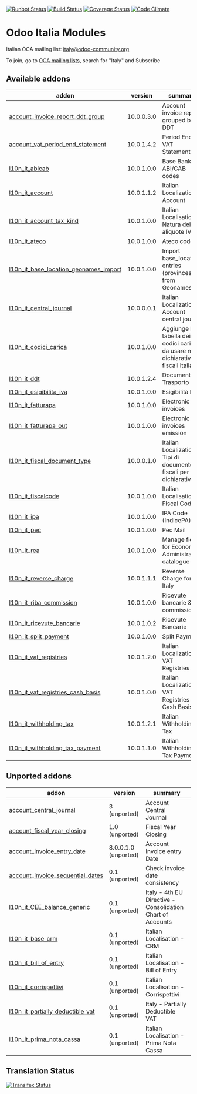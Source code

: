 [![Runbot Status](https://runbot.odoo-community.org/runbot/badge/flat/122/10.0.svg)](https://runbot.odoo-community.org/runbot/repo/github-com-oca-l10n-italy-122)
[![Build Status](https://travis-ci.org/OCA/l10n-italy.svg?branch=10.0)](https://travis-ci.org/OCA/l10n-italy)
[![Coverage Status](https://coveralls.io/repos/OCA/l10n-italy/badge.svg?branch=10.0)](https://coveralls.io/r/OCA/l10n-italy?branch=10.0)
[![Code Climate](https://codeclimate.com/github/OCA/l10n-italy/badges/gpa.svg)](https://codeclimate.com/github/OCA/l10n-italy)

Odoo Italia Modules
===================

Italian OCA mailing list: italy@odoo-community.org

To join, go to [OCA mailing lists](https://odoo-community.org/groups), search for "Italy" and Subscribe

[//]: # (addons)

Available addons
----------------
addon | version | summary
--- | --- | ---
[account_invoice_report_ddt_group](account_invoice_report_ddt_group/) | 10.0.0.3.0 | Account invoice report grouped by DDT
[account_vat_period_end_statement](account_vat_period_end_statement/) | 10.0.1.4.2 | Period End VAT Statement
[l10n_it_abicab](l10n_it_abicab/) | 10.0.1.0.0 | Base Bank ABI/CAB codes
[l10n_it_account](l10n_it_account/) | 10.0.1.1.2 | Italian Localization - Account
[l10n_it_account_tax_kind](l10n_it_account_tax_kind/) | 10.0.1.0.0 | Italian Localisation - Natura delle aliquote IVA
[l10n_it_ateco](l10n_it_ateco/) | 10.0.1.0.0 | Ateco codes
[l10n_it_base_location_geonames_import](l10n_it_base_location_geonames_import/) | 10.0.1.0.0 | Import base_location entries (provinces) from Geonames
[l10n_it_central_journal](l10n_it_central_journal/) | 10.0.0.0.1 | Italian Localization - Account central journal
[l10n_it_codici_carica](l10n_it_codici_carica/) | 10.0.1.0.0 | Aggiunge la tabella dei codici carica da usare nei dichiarativi fiscali italiani
[l10n_it_ddt](l10n_it_ddt/) | 10.0.1.2.4 | Documento di Trasporto
[l10n_it_esigibilita_iva](l10n_it_esigibilita_iva/) | 10.0.1.0.0 | Esigibilità IVA
[l10n_it_fatturapa](l10n_it_fatturapa/) | 10.0.1.0.0 | Electronic invoices
[l10n_it_fatturapa_out](l10n_it_fatturapa_out/) | 10.0.1.0.0 | Electronic invoices emission
[l10n_it_fiscal_document_type](l10n_it_fiscal_document_type/) | 10.0.0.1.0 | Italian Localization - Tipi di documento fiscali per dichiarativi
[l10n_it_fiscalcode](l10n_it_fiscalcode/) | 10.0.1.0.0 | Italian Localisation - Fiscal Code
[l10n_it_ipa](l10n_it_ipa/) | 10.0.1.0.0 | IPA Code (IndicePA)
[l10n_it_pec](l10n_it_pec/) | 10.0.1.0.0 | Pec Mail
[l10n_it_rea](l10n_it_rea/) | 10.0.1.0.0 | Manage fields for Economic Administrative catalogue
[l10n_it_reverse_charge](l10n_it_reverse_charge/) | 10.0.1.1.1 | Reverse Charge for Italy
[l10n_it_riba_commission](l10n_it_riba_commission/) | 10.0.1.0.0 | Ricevute bancarie & commissioni
[l10n_it_ricevute_bancarie](l10n_it_ricevute_bancarie/) | 10.0.1.0.2 | Ricevute Bancarie
[l10n_it_split_payment](l10n_it_split_payment/) | 10.0.1.0.0 | Split Payment
[l10n_it_vat_registries](l10n_it_vat_registries/) | 10.0.1.2.0 | Italian Localization - VAT Registries
[l10n_it_vat_registries_cash_basis](l10n_it_vat_registries_cash_basis/) | 10.0.1.0.0 | Italian Localization - VAT Registries - Cash Basis
[l10n_it_withholding_tax](l10n_it_withholding_tax/) | 10.0.1.2.1 | Italian Withholding Tax
[l10n_it_withholding_tax_payment](l10n_it_withholding_tax_payment/) | 10.0.1.1.0 | Italian Withholding Tax Payment


Unported addons
---------------
addon | version | summary
--- | --- | ---
[account_central_journal](account_central_journal/) | 3 (unported) | Account Central Journal
[account_fiscal_year_closing](account_fiscal_year_closing/) | 1.0 (unported) | Fiscal Year Closing
[account_invoice_entry_date](account_invoice_entry_date/) | 8.0.0.1.0 (unported) | Account Invoice entry Date
[account_invoice_sequential_dates](account_invoice_sequential_dates/) | 0.1 (unported) | Check invoice date consistency
[l10n_it_CEE_balance_generic](l10n_it_CEE_balance_generic/) | 0.1 (unported) | Italy - 4th EU Directive - Consolidation Chart of Accounts
[l10n_it_base_crm](l10n_it_base_crm/) | 0.1 (unported) | Italian Localisation - CRM
[l10n_it_bill_of_entry](l10n_it_bill_of_entry/) | 0.1 (unported) | Italian Localisation - Bill of Entry
[l10n_it_corrispettivi](l10n_it_corrispettivi/) | 0.1 (unported) | Italian Localisation - Corrispettivi
[l10n_it_partially_deductible_vat](l10n_it_partially_deductible_vat/) | 0.1 (unported) | Italy - Partially Deductible VAT
[l10n_it_prima_nota_cassa](l10n_it_prima_nota_cassa/) | 0.1 (unported) | Italian Localisation - Prima Nota Cassa

[//]: # (end addons)

Translation Status
------------------
[![Transifex Status](https://www.transifex.com/projects/p/OCA-l10n-italy-10-0/chart/image_png)](https://www.transifex.com/projects/p/OCA-l10n-italy-10-0)
